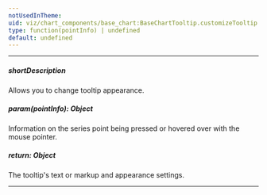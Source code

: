 ```yaml
---
notUsedInTheme: 
uid: viz/chart_components/base_chart:BaseChartTooltip.customizeTooltip
type: function(pointInfo) | undefined
default: undefined
---
```

---
##### shortDescription
Allows you to change tooltip appearance.

##### param(pointInfo): Object
Information on the series point being pressed or hovered over with the mouse pointer.

##### return: Object
The tooltip's text or markup and appearance settings.

---

